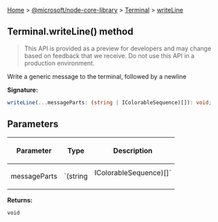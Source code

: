 [Home](./index) &gt; [@microsoft/node-core-library](./node-core-library.md) &gt; [Terminal](./node-core-library.terminal.md) &gt; [writeLine](./node-core-library.terminal.writeline.md)

## Terminal.writeLine() method

> This API is provided as a preview for developers and may change based on feedback that we receive. Do not use this API in a production environment.
> 

Write a generic message to the terminal, followed by a newline

<b>Signature:</b>

```typescript
writeLine(...messageParts: (string | IColorableSequence)[]): void;
```

## Parameters

|  <p>Parameter</p> | <p>Type</p> | <p>Description</p> |
|  --- | --- | --- |
|  <p>messageParts</p> | <p>`(string | IColorableSequence)[]`</p> |  |

<b>Returns:</b>

`void`

